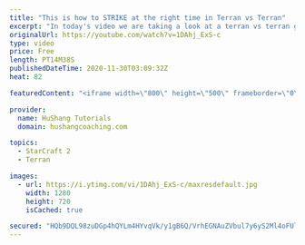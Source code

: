 ```yaml
---
title: "This is how to STRIKE at the right time in Terran vs Terran"
excerpt: "In today's video we are taking a look at a terran vs terran game I played that showcases some patience and how I like to calculate when it's the correct time to attack!  Coaching -------------------------------------------------------------------------- Website: https://www.hushangcoaching.com  Interested"
originalUrl: https://youtube.com/watch?v=1DAhj_ExS-c
type: video
price: Free
length: PT14M38S
publishedDateTime: 2020-11-30T03:09:32Z
heat: 82

featuredContent: "<iframe width=\"800\" height=\"500\" frameborder=\"0\" src=\"https://www.youtube.com/embed/1DAhj_ExS-c\" allow=\"accelerometer; autoplay; encrypted-media; gyroscope; picture-in-picture\" allowfullscreen></iframe>"

provider:
  name: HuShang Tutorials
  domain: hushangcoaching.com

topics:
  - StarCraft 2
  - Terran

images:
  - url: https://i.ytimg.com/vi/1DAhj_ExS-c/maxresdefault.jpg
    width: 1280
    height: 720
    isCached: true

secured: "HQb9DQL98zuDGp4hQYLm4HYvqVk/y1gB6Q/VrhEGNAuZVbul7y6yS2Ml4oFUl//cSoG1oKCC652buXZ4j40HZZTkB/zd1uuXFrzSohP5rnZNgF17MIt7t/gLB7uBgCkMtjDQ2RnfaLtr3czeiA7+GXi9Tvg4QowRYKkMBJcxem/nsnGMCzjoXWm5Gch2Aa9EDp1uncdVk+dxry1Clqg8FsfcJyDqLNL4jh8gytw734iRqKIY57KE6cOEvwQHgosuUHWPI6bulmcgryw93TUGmPJoizBUk+u8c8yMj5iPCn0Gn+wMuHSMnvVzWmJWECMfeRGujja6ztssqAXDm1QDbn86e1bM1vyYUNVK8xQ+IJ7xi3yEWkRCX7tcuofmVoKOzGkUd9H/HOpNUqJPifHcUrRzLQVPPscNTLc/LWWKe4I=;DowhPRjAHY3b5UKyWvWjRA=="
---
```


